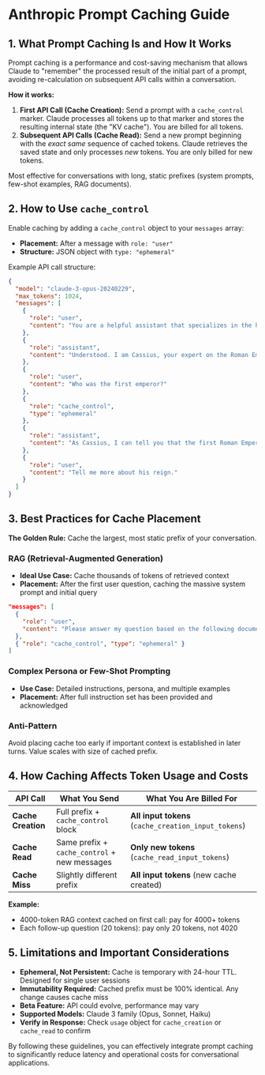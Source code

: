 # Anthropic Prompt Caching Guide

## 1. What Prompt Caching Is and How It Works

Prompt caching is a performance and cost-saving mechanism that allows Claude to "remember" the processed result of the initial part of a prompt, avoiding re-calculation on subsequent API calls within a conversation.

**How it works:**
1. **First API Call (Cache Creation):** Send a prompt with a `cache_control` marker. Claude processes all tokens up to that marker and stores the resulting internal state (the "KV cache"). You are billed for all tokens.
2. **Subsequent API Calls (Cache Read):** Send a new prompt beginning with the *exact same* sequence of cached tokens. Claude retrieves the saved state and only processes *new* tokens. You are only billed for new tokens.

Most effective for conversations with long, static prefixes (system prompts, few-shot examples, RAG documents).

## 2. How to Use `cache_control`

Enable caching by adding a `cache_control` object to your `messages` array:

- **Placement:** After a message with `role: "user"`
- **Structure:** JSON object with `type: "ephemeral"`

Example API call structure:

```json
{
  "model": "claude-3-opus-20240229",
  "max_tokens": 1024,
  "messages": [
    {
      "role": "user",
      "content": "You are a helpful assistant that specializes in the history of the Roman Empire..."
    },
    {
      "role": "assistant",
      "content": "Understood. I am Cassius, your expert on the Roman Empire."
    },
    {
      "role": "user",
      "content": "Who was the first emperor?"
    },
    {
      "role": "cache_control",
      "type": "ephemeral"
    },
    {
      "role": "assistant",
      "content": "As Cassius, I can tell you that the first Roman Emperor was Augustus."
    },
    {
      "role": "user",
      "content": "Tell me more about his reign."
    }
  ]
}
```

## 3. Best Practices for Cache Placement

**The Golden Rule:** Cache the largest, most static prefix of your conversation.

### RAG (Retrieval-Augmented Generation)
- **Ideal Use Case:** Cache thousands of tokens of retrieved context
- **Placement:** After the first user question, caching the massive system prompt and initial query

```json
"messages": [
  {
    "role": "user",
    "content": "Please answer my question based on the following document: <... 5000 tokens of text ...>"
  },
  { "role": "cache_control", "type": "ephemeral" }
]
```

### Complex Persona or Few-Shot Prompting
- **Use Case:** Detailed instructions, persona, and multiple examples
- **Placement:** After full instruction set has been provided and acknowledged

### Anti-Pattern
Avoid placing cache too early if important context is established in later turns. Value scales with size of cached prefix.

## 4. How Caching Affects Token Usage and Costs

| API Call | What You Send | What You Are Billed For |
|----------|---------------|-------------------------|
| **Cache Creation** | Full prefix + `cache_control` block | **All input tokens** (`cache_creation_input_tokens`) |
| **Cache Read** | Same prefix + `cache_control` + new messages | **Only new tokens** (`cache_read_input_tokens`) |
| **Cache Miss** | Slightly different prefix | **All input tokens** (new cache created) |

**Example:**
- 4000-token RAG context cached on first call: pay for 4000+ tokens
- Each follow-up question (20 tokens): pay only 20 tokens, not 4020

## 5. Limitations and Important Considerations

- **Ephemeral, Not Persistent:** Cache is temporary with 24-hour TTL. Designed for single user sessions
- **Immutability Required:** Cached prefix must be 100% identical. Any change causes cache miss
- **Beta Feature:** API could evolve, performance may vary
- **Supported Models:** Claude 3 family (Opus, Sonnet, Haiku)
- **Verify in Response:** Check `usage` object for `cache_creation` or `cache_read` to confirm

By following these guidelines, you can effectively integrate prompt caching to significantly reduce latency and operational costs for conversational applications.